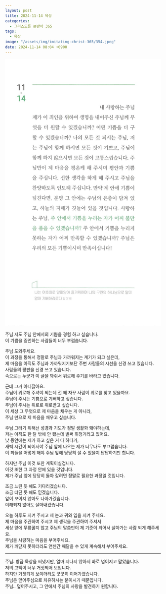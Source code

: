 ```yaml
---
layout: post
title: 2024-11-14 묵상
categories:
  - 그리스도를 본받아 365
tags:
  - 묵상
image: "/assets/img/imitating-christ-365/354.jpeg"
date: 2024-11-14 08:04 +0900
---
```


![image](/assets/img/imitating-christ-365/354.jpeg)

주님 저도 주님 안에서의 기쁨을 경험 하고 싶습니다.  
이 기쁨을 증언하는 사람들이 너무 부럽습니다.

주님 도와주세요.  
이 과정을 통해서 정말로 주님과 가까워지는 계기가 되고 싶은데,  
제 마음을 아직도 주님과 가까워지기보단 주변 사람들의 시선을 신경 쓰고 있습니다.  
사람들의 평판을 신경 쓰고 있습니다.  
속으로는 누군가 이 글을 봐줘서 위로해 주기를 바라고 있습니다.

근데 그거 아니잖아요.  
주님이 위로해 주셔야 되는데 전 왜 자꾸 사람이 위로를 찾고 있을까요.  
주님이 주시는 기쁨으로 기뻐하고 싶습니다.  
주님이 주시는 위로로 위로받고 싶습니다.  
이 세상 그 무엇으로 제 마음을 채우는 게 아니라,  
주님 만으로 제 마음을 채우고 싶습니다.

주님 그러기 위해선 성경과 기도가 정말 생활화 돼야하는데,  
저는 아직도 한 달 밖에 안 됐는데 벌써 휘청거리고 있어요.  
낮 동안에는 제가 하고 싶은 거 다 하다가,  
새벽 시간이 되어서야 주님 앞에 나오는 제가 너무나도 부끄럽습니다.  
이 죄들을 어떻게 해야 주님 앞에 당당히 설 수 있을지 답답하기만 합니다.

하지만 주님 이것 또한 계획이실겁니다.  
이것 또한 그 과정 안에 있을 것입니다.  
제가 주님 앞에 당당히 돌아 갈려면 정말로 필요한 과정일 것입니다.

조금 느린 듯 해도 기다리겠습니다.  
조금 더딘 듯 해도 믿겠습니다.  
앞이 보이지 않아도 나아가겠습니다.  
이해되지 않아도 살아내겠습니다.

오늘 하루도 지켜 주시고 제 눈과 귀와 입을 지켜 주세요.  
제 마음을 주관하여 주시고 제 생각을 주관하여 주셔서  
세상 앞에 무릎꿇지 않고 주님의 말씀만이 제 기준이 되어서 살아가는 사람 되게 해주세요.  
주님을 사랑하는 마음을 부어주세요.  
제가 깨닫지 못하더라도 언젠간 깨달을 수 있게 계속해서 부어주세요.

---

주님. 방금 묵상을 써냈지만, 얼마 지나지 않아서 바로 넘어지고 말았습니다.  
저의 고백이 너무 거짓되어 보입니다.  
하지만 거짓되게 보이더라도 꿋꿋히 이어가겠습니다.  
주님은 덮어주심으로 치유하시는 분이시기 때문입니다.  
주님.. 덮어주시고, 그 안에서 주님의 사랑을 발견하기 원합니다.
